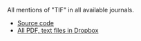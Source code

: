 All mentions of "TIF" in all available journals.

- [Source code](https://github.com/opennebraska/tif/tree/main/cityofomaha.org)
- [All PDF, text files in Dropbox](https://www.dropbox.com/sh/lb1kwtfou7b2kg4/AACAZrrrBOnzRUmgK6ek14a1a?dl=0)
